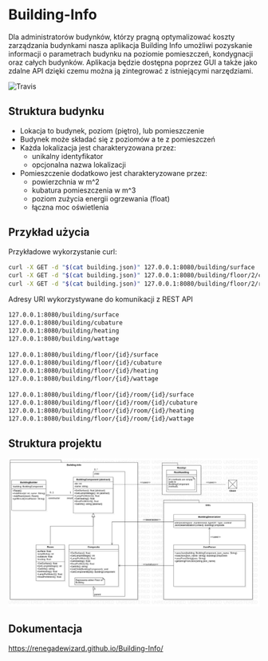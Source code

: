 # Building-Info
Dla administratorów budynków, którzy pragną optymalizować koszty zarządzania budynkami  nasza aplikacja Building Info umożliwi pozyskanie informacji o parametrach budynku na poziomie pomieszczeń, kondygnacji oraz całych budynków. Aplikacja będzie dostępna poprzez GUI a także jako zdalne API dzięki czemu można ją zintegrować z istniejącymi narzędziami. 

![Travis](https://travis-ci.org/RenegadeWizard/Building-Info.svg?branch=master)

## Struktura budynku
* Lokacja to budynek, poziom (piętro), lub pomieszczenie
* Budynek może składać się z poziomów a te z pomieszczeń
* Każda lokalizacja jest charakteryzowana przez:
    * unikalny identyfikator
   * opcjonalna nazwa lokalizacji
* Pomieszczenie dodatkowo jest charakteryzowane przez:
   * powierzchnia w m^2
   * kubatura pomieszczenia w m^3
   * poziom zużycia energii ogrzewania (float)
   * łączna moc oświetlenia

## Przykład użycia

Przykładowe wykorzystanie curl:
```bash
curl -X GET -d "$(cat building.json)" 127.0.0.1:8080/building/surface
curl -X GET -d "$(cat building.json)" 127.0.0.1:8080/building/floor/2/cubature
curl -X GET -d "$(cat building.json)" 127.0.0.1:8080/building/floor/2/room/4/wattage
```

Adresy URI wykorzystywane do komunikacji z REST API
```$xslt
127.0.0.1:8080/building/surface
127.0.0.1:8080/building/cubature
127.0.0.1:8080/building/heating
127.0.0.1:8080/building/wattage

127.0.0.1:8080/building/floor/{id}/surface
127.0.0.1:8080/building/floor/{id}/cubature
127.0.0.1:8080/building/floor/{id}/heating 
127.0.0.1:8080/building/floor/{id}/wattage 

127.0.0.1:8080/building/floor/{id}/room/{id}/surface
127.0.0.1:8080/building/floor/{id}/room/{id}/cubature
127.0.0.1:8080/building/floor/{id}/room/{id}/heating
127.0.0.1:8080/building/floor/{id}/room/{id}/wattage
```

## Struktura projektu
![UML diagram](UMLdiagram.jpg?raw=true "UML")

## Dokumentacja
https://renegadewizard.github.io/Building-Info/
